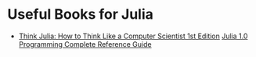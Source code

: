 # Useful Books for Julia

- [Think Julia: How to Think Like a Computer Scientist 1st Edition](https://www.amazon.com/Think-Julia-Like-Computer-Scientist/dp/1492045039/ref=sr_1_3?keywords=Julia+Programming&qid=1656788351&sr=8-3)
[Julia 1.0 Programming Complete Reference Guide](https://www.amazon.com/Julia-Programming-Complete-Reference-Guide/dp/1838822240/ref=sr_1_1_sspa?keywords=Julia+Programming&qid=1656788351&sr=8-1-spons&psc=1&spLa=ZW5jcnlwdGVkUXVhbGlmaWVyPUEzSjYyV1BIOFUwUzVMJmVuY3J5cHRlZElkPUEwMzY1MDQzMk1FMFBWMFVVTVg3RiZlbmNyeXB0ZWRBZElkPUEwMzc1NjY0MjUyVTZBSVI4NUFJSyZ3aWRnZXROYW1lPXNwX2F0ZiZhY3Rpb249Y2xpY2tSZWRpcmVjdCZkb05vdExvZ0NsaWNrPXRydWU=)
